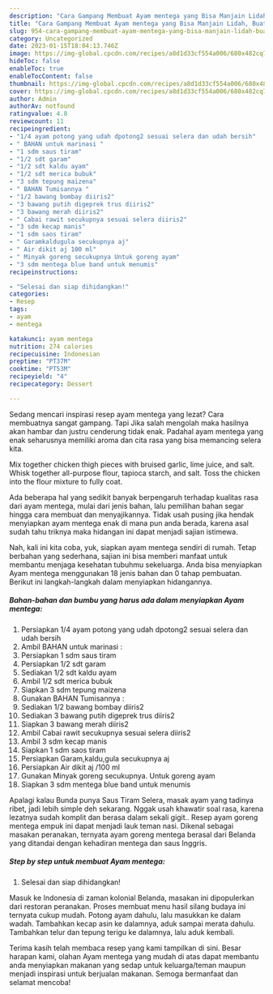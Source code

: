 ```yaml
---
description: "Cara Gampang Membuat Ayam mentega yang Bisa Manjain Lidah, Buat Buka Puasa Lezat Sekali"
title: "Cara Gampang Membuat Ayam mentega yang Bisa Manjain Lidah, Buat Buka Puasa Lezat Sekali"
slug: 954-cara-gampang-membuat-ayam-mentega-yang-bisa-manjain-lidah-buat-buka-puasa-lezat-sekali
category: Uncategorized
date: 2023-01-15T18:04:13.746Z
image: https://img-global.cpcdn.com/recipes/a8d1d33cf554a006/680x482cq70/ayam-mentega-foto-resep-utama.jpg
hideToc: false
enableToc: true
enableTocContent: false
thumbnail: https://img-global.cpcdn.com/recipes/a8d1d33cf554a006/680x482cq70/ayam-mentega-foto-resep-utama.jpg
cover: https://img-global.cpcdn.com/recipes/a8d1d33cf554a006/680x482cq70/ayam-mentega-foto-resep-utama.jpg
author: Admin
authorAv: notfound
ratingvalue: 4.8
reviewcount: 11
recipeingredient:
- "1/4 ayam potong yang udah dpotong2 sesuai selera dan udah bersih"
- " BAHAN untuk marinasi "
- "1 sdm saus tiram"
- "1/2 sdt garam"
- "1/2 sdt kaldu ayam"
- "1/2 sdt merica bubuk"
- "3 sdm tepung maizena"
- " BAHAN Tumisannya "
- "1/2 bawang bombay diiris2"
- "3 bawang putih digeprek trus diiris2"
- "3 bawang merah diiris2"
- " Cabai rawit secukupnya sesuai selera diiris2"
- "3 sdm kecap manis"
- "1 sdm saos tiram"
- " Garamkaldugula secukupnya aj"
- " Air dikit aj 100 ml"
- " Minyak goreng secukupnya Untuk goreng ayam"
- "3 sdm mentega blue band untuk menumis"
recipeinstructions:

- "Selesai dan siap dihidangkan!"
categories:
- Resep
tags:
- ayam
- mentega

katakunci: ayam mentega 
nutrition: 274 calories
recipecuisine: Indonesian
preptime: "PT37M"
cooktime: "PT53M"
recipeyield: "4"
recipecategory: Dessert

---
```



Sedang mencari inspirasi resep ayam mentega yang lezat? Cara membuatnya sangat gampang. Tapi Jika salah mengolah maka hasilnya akan hambar dan justru cenderung tidak enak. Padahal ayam mentega yang enak seharusnya memiliki aroma dan cita rasa yang bisa memancing selera kita.


Mix together chicken thigh pieces with bruised garlic, lime juice, and salt. Whisk together all-purpose flour, tapioca starch, and salt. Toss the chicken into the flour mixture to fully coat.

Ada beberapa hal yang sedikit banyak berpengaruh terhadap kualitas rasa dari ayam mentega, mulai dari jenis bahan, lalu pemilihan bahan segar hingga cara membuat dan menyajikannya. Tidak usah pusing jika hendak menyiapkan ayam mentega enak di mana pun anda berada, karena asal sudah tahu triknya maka hidangan ini dapat menjadi sajian istimewa.


Nah, kali ini kita coba, yuk, siapkan ayam mentega sendiri di rumah. Tetap berbahan yang sederhana, sajian ini bisa memberi manfaat untuk membantu menjaga kesehatan tubuhmu sekeluarga. Anda bisa menyiapkan Ayam mentega menggunakan 18 jenis bahan dan 0 tahap pembuatan. Berikut ini langkah-langkah dalam menyiapkan hidangannya.

<!--inarticleads1-->

##### Bahan-bahan dan bumbu yang harus ada dalam menyiapkan Ayam mentega:

1. Persiapkan 1/4 ayam potong yang udah dpotong2 sesuai selera dan udah bersih
1. Ambil  BAHAN untuk marinasi :
1. Persiapkan 1 sdm saus tiram
1. Persiapkan 1/2 sdt garam
1. Sediakan 1/2 sdt kaldu ayam
1. Ambil 1/2 sdt merica bubuk
1. Siapkan 3 sdm tepung maizena
1. Gunakan  BAHAN Tumisannya :
1. Sediakan 1/2 bawang bombay diiris2
1. Sediakan 3 bawang putih digeprek trus diiris2
1. Siapkan 3 bawang merah diiris2
1. Ambil  Cabai rawit secukupnya sesuai selera diiris2
1. Ambil 3 sdm kecap manis
1. Siapkan 1 sdm saos tiram
1. Persiapkan  Garam,kaldu,gula secukupnya aj
1. Persiapkan  Air dikit aj /100 ml
1. Gunakan  Minyak goreng secukupnya. Untuk goreng ayam
1. Siapkan 3 sdm mentega blue band untuk menumis


Apalagi kalau Bunda punya Saus Tiram Selera, masak ayam yang tadinya ribet, jadi lebih simple deh sekarang. Nggak usah khawatir soal rasa, karena lezatnya sudah komplit dan berasa dalam sekali gigit.. Resep ayam goreng mentega empuk ini dapat menjadi lauk teman nasi. Dikenal sebagai masakan peranakan, ternyata ayam goreng mentega berasal dari Belanda yang ditandai dengan kehadiran mentega dan saus Inggris. 

<!--inarticleads2-->

##### Step by step untuk membuat Ayam mentega:


1. Selesai dan siap dihidangkan!

Masuk ke Indonesia di zaman kolonial Belanda, masakan ini dipopulerkan dari restoran peranakan. Proses membuat menu hasil silang budaya ini ternyata cukup mudah. Potong ayam dahulu, lalu masukkan ke dalam wadah. Tambahkan kecap asin ke dalamnya, aduk sampai merata dahulu. Tambahkan telur dan tepung terigu ke dalamnya, lalu aduk kembali. 

Terima kasih telah membaca resep yang kami tampilkan di sini. Besar harapan kami, olahan Ayam mentega yang mudah di atas dapat membantu anda menyiapkan makanan yang sedap untuk keluarga/teman maupun menjadi inspirasi untuk berjualan makanan. Semoga bermanfaat dan selamat mencoba!
